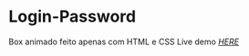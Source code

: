 # Login-Password
Box animado feito apenas com HTML e CSS
Live demo [_HERE_](https://guilxp.github.io/Login-Password/)
